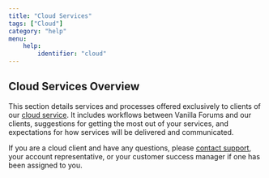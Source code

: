 ```yaml
---
title: "Cloud Services"
tags: ["Cloud"]
category: "help"
menu:
    help:
        identifier: "cloud"
---
```


## Cloud Services Overview

This section details services and processes offered exclusively to clients of our [cloud service](http://vanillaforums.com/plans). It includes workflows between Vanilla Forums and our clients, suggestions for getting the most out of your services, and expectations for how services will be delivered and communicated.

If you are a cloud client and have any questions, please [contact support](http://vanillaforums.com/help), your account representative, or your customer success manager if one has been assigned to you.
